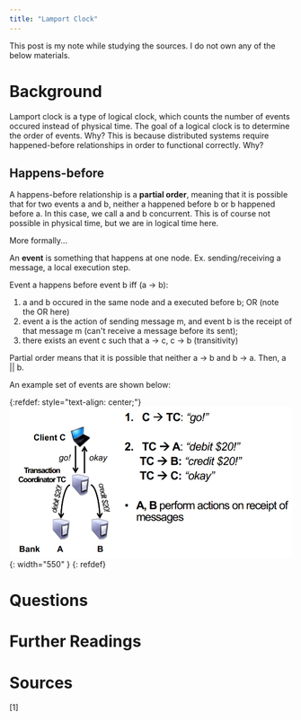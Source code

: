 ```yaml
---
title: "Lamport Clock" 
---
```


This post is my note while studying the sources. I do not own any of the below materials.

# Background

Lamport clock is a type of logical clock, which counts the number of events occured instead of physical time. 
The goal of a logical clock is to determine the order of events. Why? This is because distributed systems require 
happened-before relationships in order to functional correctly. Why? 

## Happens-before

A happens-before relationship is a **partial order**, meaning that it is possible that for two events a and b, 
neither a happened before b or b happened before a. In this case, we call a and b concurrent. This is of course not
possible in physical time, but we are in logical time here. 


More formally...

An **event** is something that happens at one node. Ex. sending/receiving a message, a local execution step. 

Event a happens before event b iff (a -> b):
1. a and b occured in the same node and a executed before b; OR (note the OR here)
2. event a is the action of sending message m, and event b is the receipt of that message m (can't receive a message before its sent);
3. there exists an event c such that a -> c, c -> b (transitivity)

Partial order means that it is possible that neither a -> b and b -> a. Then, a \|\| b.

An example set of events are shown below: 


{:refdef: style="text-align: center;"}
![](/assets/images/posts/two_phase_commit/strawman.png){: width="550" }
{: refdef}


# Questions


# Further Readings

# Sources
[1] 
